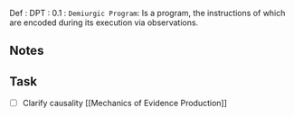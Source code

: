 Def : DPT : 0.1 : `Demiurgic Program`: Is a program, the instructions of which are encoded during its execution via observations.

## Notes 

## Task
- [ ] Clarify causality [[Mechanics of Evidence Production]]
